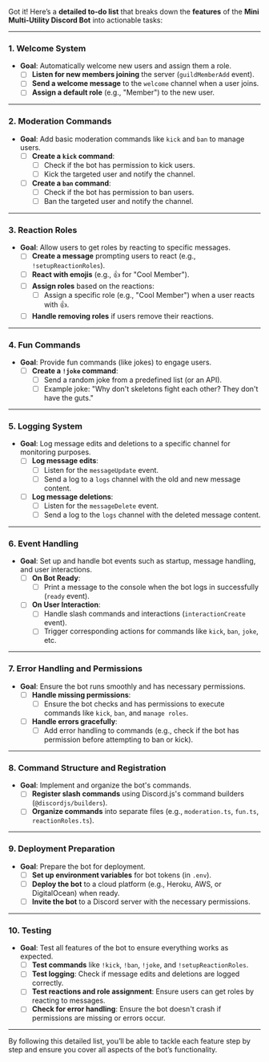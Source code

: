 Got it! Here’s a **detailed to-do list** that breaks down the **features** of the **Mini Multi-Utility Discord Bot** into actionable tasks:

---

### **1. Welcome System**
- **Goal**: Automatically welcome new users and assign them a role.
  - [ ] **Listen for new members joining** the server (`guildMemberAdd` event).
  - [ ] **Send a welcome message** to the `welcome` channel when a user joins.
  - [ ] **Assign a default role** (e.g., "Member") to the new user.

---

### **2. Moderation Commands**
- **Goal**: Add basic moderation commands like `kick` and `ban` to manage users.
  - [ ] **Create a `kick` command**:
    - [ ] Check if the bot has permission to kick users.
    - [ ] Kick the targeted user and notify the channel.
  - [ ] **Create a `ban` command**:
    - [ ] Check if the bot has permission to ban users.
    - [ ] Ban the targeted user and notify the channel.

---

### **3. Reaction Roles**
- **Goal**: Allow users to get roles by reacting to specific messages.
  - [ ] **Create a message** prompting users to react (e.g., `!setupReactionRoles`).
  - [ ] **React with emojis** (e.g., 👍 for "Cool Member").
  - [ ] **Assign roles** based on the reactions:
    - [ ] Assign a specific role (e.g., "Cool Member") when a user reacts with 👍.
  - [ ] **Handle removing roles** if users remove their reactions.

---

### **4. Fun Commands**
- **Goal**: Provide fun commands (like jokes) to engage users.
  - [ ] **Create a `!joke` command**:
    - [ ] Send a random joke from a predefined list (or an API).
    - [ ] Example joke: "Why don't skeletons fight each other? They don't have the guts."

---

### **5. Logging System**
- **Goal**: Log message edits and deletions to a specific channel for monitoring purposes.
  - [ ] **Log message edits**:
    - [ ] Listen for the `messageUpdate` event.
    - [ ] Send a log to a `logs` channel with the old and new message content.
  - [ ] **Log message deletions**:
    - [ ] Listen for the `messageDelete` event.
    - [ ] Send a log to the `logs` channel with the deleted message content.

---

### **6. Event Handling**
- **Goal**: Set up and handle bot events such as startup, message handling, and user interactions.
  - [ ] **On Bot Ready**:
    - [ ] Print a message to the console when the bot logs in successfully (`ready` event).
  - [ ] **On User Interaction**:
    - [ ] Handle slash commands and interactions (`interactionCreate` event).
    - [ ] Trigger corresponding actions for commands like `kick`, `ban`, `joke`, etc.

---

### **7. Error Handling and Permissions**
- **Goal**: Ensure the bot runs smoothly and has necessary permissions.
  - [ ] **Handle missing permissions**:
    - [ ] Ensure the bot checks and has permissions to execute commands like `kick`, `ban`, and `manage roles`.
  - [ ] **Handle errors gracefully**:
    - [ ] Add error handling to commands (e.g., check if the bot has permission before attempting to ban or kick).

---

### **8. Command Structure and Registration**
- **Goal**: Implement and organize the bot's commands.
  - [ ] **Register slash commands** using Discord.js's command builders (`@discordjs/builders`).
  - [ ] **Organize commands** into separate files (e.g., `moderation.ts`, `fun.ts`, `reactionRoles.ts`).

---

### **9. Deployment Preparation**
- **Goal**: Prepare the bot for deployment.
  - [ ] **Set up environment variables** for bot tokens (in `.env`).
  - [ ] **Deploy the bot** to a cloud platform (e.g., Heroku, AWS, or DigitalOcean) when ready.
  - [ ] **Invite the bot** to a Discord server with the necessary permissions.

---

### **10. Testing**
- **Goal**: Test all features of the bot to ensure everything works as expected.
  - [ ] **Test commands** like `!kick`, `!ban`, `!joke`, and `!setupReactionRoles`.
  - [ ] **Test logging**: Check if message edits and deletions are logged correctly.
  - [ ] **Test reactions and role assignment**: Ensure users can get roles by reacting to messages.
  - [ ] **Check for error handling**: Ensure the bot doesn't crash if permissions are missing or errors occur.

---

By following this detailed list, you’ll be able to tackle each feature step by step and ensure you cover all aspects of the bot’s functionality.